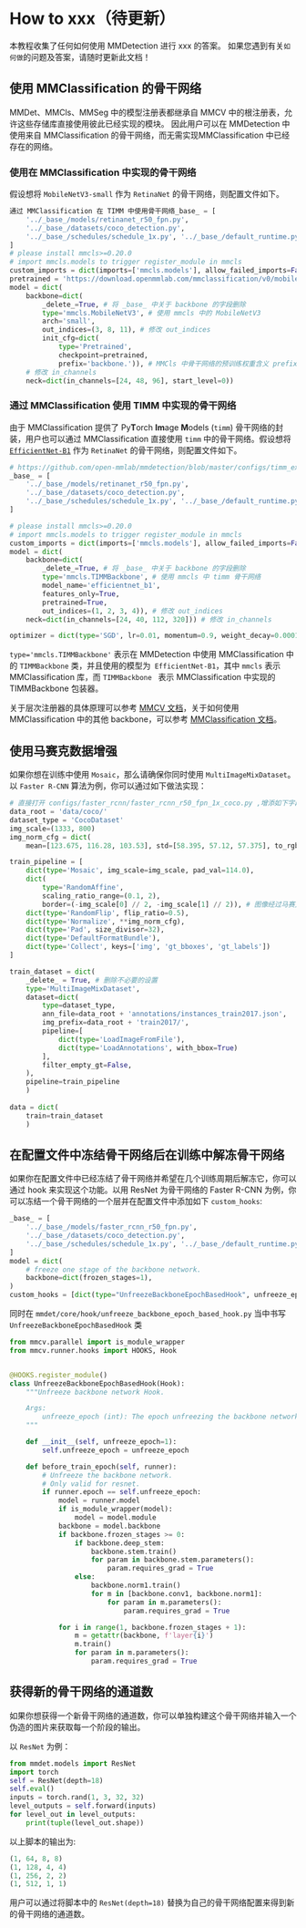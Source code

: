 # How to xxx（待更新）

本教程收集了任何如何使用 MMDetection 进行 xxx 的答案。 如果您遇到有关`如何做`的问题及答案，请随时更新此文档！

## 使用 MMClassification 的骨干网络

MMDet、MMCls、MMSeg 中的模型注册表都继承自 MMCV 中的根注册表，允许这些存储库直接使用彼此已经实现的模块。 因此用户可以在 MMDetection 中使用来自 MMClassification 的骨干网络，而无需实现MMClassification 中已经存在的网络。

### 使用在 MMClassification 中实现的骨干网络

假设想将 `MobileNetV3-small` 作为 `RetinaNet` 的骨干网络，则配置文件如下。

```python
通过 MMClassification 在 TIMM 中使用骨干网络_base_ = [
    '../_base_/models/retinanet_r50_fpn.py',
    '../_base_/datasets/coco_detection.py',
    '../_base_/schedules/schedule_1x.py', '../_base_/default_runtime.py'
]
# please install mmcls>=0.20.0
# import mmcls.models to trigger register_module in mmcls
custom_imports = dict(imports=['mmcls.models'], allow_failed_imports=False)
pretrained = 'https://download.openmmlab.com/mmclassification/v0/mobilenet_v3/convert/mobilenet_v3_small-8427ecf0.pth'
model = dict(
    backbone=dict(
        _delete_=True, # 将 _base_ 中关于 backbone 的字段删除
        type='mmcls.MobileNetV3', # 使用 mmcls 中的 MobileNetV3
        arch='small',
        out_indices=(3, 8, 11), # 修改 out_indices
        init_cfg=dict(
            type='Pretrained',
            checkpoint=pretrained,
            prefix='backbone.')), # MMCls 中骨干网络的预训练权重含义 prefix='backbone.'，为了正常加载权重，需要把这个 prefix 去掉。
    # 修改 in_channels
    neck=dict(in_channels=[24, 48, 96], start_level=0))
```

### 通过 MMClassification 使用 TIMM 中实现的骨干网络

由于 MMClassification 提供了 Py**T**orch **Im**age **M**odels (`timm`) 骨干网络的封装，用户也可以通过 MMClassification 直接使用 `timm` 中的骨干网络。假设想将 [`EfficientNet-B1`](https://github.com/open-mmlab/mmdetection/blob/master/configs/timm_example/retinanet_timm_efficientnet_b1_fpn_1x_coco.py) 作为 `RetinaNet` 的骨干网络，则配置文件如下。

```python
# https://github.com/open-mmlab/mmdetection/blob/master/configs/timm_example/retinanet_timm_efficientnet_b1_fpn_1x_coco.py
_base_ = [
    '../_base_/models/retinanet_r50_fpn.py',
    '../_base_/datasets/coco_detection.py',
    '../_base_/schedules/schedule_1x.py', '../_base_/default_runtime.py'
]

# please install mmcls>=0.20.0
# import mmcls.models to trigger register_module in mmcls
custom_imports = dict(imports=['mmcls.models'], allow_failed_imports=False)
model = dict(
    backbone=dict(
        _delete_=True, # 将 _base_ 中关于 backbone 的字段删除
        type='mmcls.TIMMBackbone', # 使用 mmcls 中 timm 骨干网络
        model_name='efficientnet_b1',
        features_only=True,
        pretrained=True,
        out_indices=(1, 2, 3, 4)), # 修改 out_indices
    neck=dict(in_channels=[24, 40, 112, 320])) # 修改 in_channels

optimizer = dict(type='SGD', lr=0.01, momentum=0.9, weight_decay=0.0001)
```

`type='mmcls.TIMMBackbone'` 表示在 MMDetection 中使用 MMClassification 中的 `TIMMBackbone` 类，并且使用的模型为` EfficientNet-B1`，其中 `mmcls` 表示 MMClassification 库，而 `TIMMBackbone ` 表示 MMClassification 中实现的 TIMMBackbone 包装器。

关于层次注册器的具体原理可以参考 [MMCV 文档](https://github.com/open-mmlab/mmcv/blob/master/docs/zh_cn/understand_mmcv/registry.md#%E6%B3%A8%E5%86%8C%E5%99%A8%E5%B1%82%E7%BB%93%E6%9E%84)，关于如何使用 MMClassification 中的其他 backbone，可以参考 [MMClassification 文档](https://github.com/open-mmlab/mmclassification/blob/master/docs/zh_CN/tutorials/config.md)。

## 使用马赛克数据增强

如果你想在训练中使用 `Mosaic`，那么请确保你同时使用 `MultiImageMixDataset`。以 `Faster R-CNN` 算法为例，你可以通过如下做法实现：

```python
# 直接打开 configs/faster_rcnn/faster_rcnn_r50_fpn_1x_coco.py ,增添如下字段
data_root = 'data/coco/'
dataset_type = 'CocoDataset'
img_scale=(1333, 800)​
img_norm_cfg = dict(
    mean=[123.675, 116.28, 103.53], std=[58.395, 57.12, 57.375], to_rgb=True)

train_pipeline = [
    dict(type='Mosaic', img_scale=img_scale, pad_val=114.0),
    dict(
        type='RandomAffine',
        scaling_ratio_range=(0.1, 2),
        border=(-img_scale[0] // 2, -img_scale[1] // 2)), # 图像经过马赛克处理后会放大4倍，所以我们使用仿射变换来恢复图像的大小。
    dict(type='RandomFlip', flip_ratio=0.5),
    dict(type='Normalize', **img_norm_cfg),
    dict(type='Pad', size_divisor=32),
    dict(type='DefaultFormatBundle'),
    dict(type='Collect', keys=['img', 'gt_bboxes', 'gt_labels'])
]

train_dataset = dict(
    _delete_ = True, # 删除不必要的设置
    type='MultiImageMixDataset',
    dataset=dict(
        type=dataset_type,
        ann_file=data_root + 'annotations/instances_train2017.json',
        img_prefix=data_root + 'train2017/',
        pipeline=[
            dict(type='LoadImageFromFile'),
            dict(type='LoadAnnotations', with_bbox=True)
        ],
        filter_empty_gt=False,
    ),
    pipeline=train_pipeline
    )
​
data = dict(
    train=train_dataset
    )
```

## 在配置文件中冻结骨干网络后在训练中解冻骨干网络

如果你在配置文件中已经冻结了骨干网络并希望在几个训练周期后解冻它，你可以通过 hook 来实现这个功能。以用 ResNet 为骨干网络的 Faster R-CNN 为例，你可以冻结一个骨干网络的一个层并在配置文件中添加如下 `custom_hooks`:

```python
_base_ = [
    '../_base_/models/faster_rcnn_r50_fpn.py',
    '../_base_/datasets/coco_detection.py',
    '../_base_/schedules/schedule_1x.py', '../_base_/default_runtime.py'
]
model = dict(
    # freeze one stage of the backbone network.
    backbone=dict(frozen_stages=1),
)
custom_hooks = [dict(type="UnfreezeBackboneEpochBasedHook", unfreeze_epoch=1)]
```

同时在 `mmdet/core/hook/unfreeze_backbone_epoch_based_hook.py` 当中书写 `UnfreezeBackboneEpochBasedHook` 类

```python
from mmcv.parallel import is_module_wrapper
from mmcv.runner.hooks import HOOKS, Hook


@HOOKS.register_module()
class UnfreezeBackboneEpochBasedHook(Hook):
    """Unfreeze backbone network Hook.

    Args:
        unfreeze_epoch (int): The epoch unfreezing the backbone network.
    """

    def __init__(self, unfreeze_epoch=1):
        self.unfreeze_epoch = unfreeze_epoch

    def before_train_epoch(self, runner):
        # Unfreeze the backbone network.
        # Only valid for resnet.
        if runner.epoch == self.unfreeze_epoch:
            model = runner.model
            if is_module_wrapper(model):
                model = model.module
            backbone = model.backbone
            if backbone.frozen_stages >= 0:
                if backbone.deep_stem:
                    backbone.stem.train()
                    for param in backbone.stem.parameters():
                        param.requires_grad = True
                else:
                    backbone.norm1.train()
                    for m in [backbone.conv1, backbone.norm1]:
                        for param in m.parameters():
                            param.requires_grad = True

            for i in range(1, backbone.frozen_stages + 1):
                m = getattr(backbone, f'layer{i}')
                m.train()
                for param in m.parameters():
                    param.requires_grad = True
```

## 获得新的骨干网络的通道数

如果你想获得一个新骨干网络的通道数，你可以单独构建这个骨干网络并输入一个伪造的图片来获取每一个阶段的输出。

以 `ResNet` 为例：

```python
from mmdet.models import ResNet
import torch
self = ResNet(depth=18)
self.eval()
inputs = torch.rand(1, 3, 32, 32)
level_outputs = self.forward(inputs)
for level_out in level_outputs:
    print(tuple(level_out.shape))

```

以上脚本的输出为:

```python
(1, 64, 8, 8)
(1, 128, 4, 4)
(1, 256, 2, 2)
(1, 512, 1, 1)
```

用户可以通过将脚本中的 `ResNet(depth=18)` 替换为自己的骨干网络配置来得到新的骨干网络的通道数。
